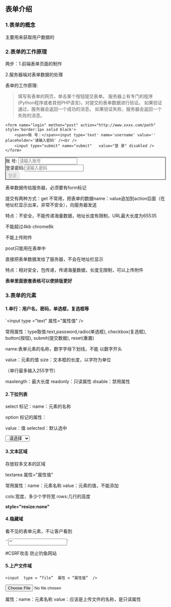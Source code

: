 ## 表单介绍

### 1.表单的概念

主要用来获取用户数据的

### 2.表单的工作原理

两步：1.前端表单页面的制作

2.服务器端对表单数据的处理

表单的工作原理:

> 填写有表单的网页，单击某个按钮提交表单。
> 服务器上有专门的程序(Python程序或者其他PHP语言)，对提交的表单数据进行验证。
> 如果验证通过，服务器会返回一个成功的消息。
> 如果验证失败，服务器会返回一个失败的消息。

```
<form name="login" methon="post" action="http://www.xxxx.com/path" style='border:1px solid black'>
	<span>账 号：</span><input type='text' name='username' value='' placeholder='请输入密码' /><br />
	<input type="submit" name="submit"   value="登 录" disabled />
</form>
```

<form name="login"  method="post" action="login.php" style='border:1px solid black'>
	<span>账 号: </span><input type="text" name="username"  value="" placeholder='请输入账号'/>
	<br/>
	<span>登录密码:</span><input type="password" name="pwd"  value="" placeholder='请输入密码'/>
	<br/>
	<input type="submit" name="submit"   value="登录" disabled/>
</form>

表单数据传给服务器，必须要有form标记

提交有两种方式：get 不常用，把表单的数据name：value追加到action后面（在地址栏显示出来，非常不安全），向服务器发送

特点：不安全，不能传递海量数据，地址长度有限制，URL最大长度为65535

不能超过4kb chrome8k

不能上传附件

post只能用在表单中 

直接把表单数据发给了服务器，不会在地址栏显示

特点：相对安全，包传递，传递海量数据，长度无限制，可以上传附件

**表单里面嵌套表格可以使排版更好**

### 3.表单的元素

#### 1.单行：用户名，密码，单选框，复选框等

`<input type ="text" 属性="属性值" />

常用属性：type取值:text,password,radio(单选框), checkbox(复选框), button(按钮), submit(提交数据), reset(重置)

name:表单元素的名称，数字字母下划线，不能 以数字开头

value：元素的值	size：文本框的长度，以字符为单位

（单行最多输入255字节）

maxlength：最大长度    readonly：只读属性  disable：禁用属性

#### 2.下拉列表

select 标记：name：元素的名称

option 标记的属性：

value：值  selected：默认选中

<select name="dot">
	<option value="">..请选择</option>
	<option value="1">巴厘岛</option>
	<option value="2">马尔代夫</option>
	<option value="3">巴黎</option>
	<option value="4">悉尼</option>
	<option value="5">千锋</option>
</select>

#### 3.文本区域

存放较多文本的区域

textarea  属性="属性值"

常用属性：name：元素名称  value：元素的值，不能添加

cols:宽度，多少个字符宽   rows:几行的高度

**style="resize:none"**

#### 4.隐藏域

看不见的表单元素，不让客户看到

``<input  type = “hidden”  name = “”  value = “”  />`

#CSRF攻击    防止钓鱼网站

#### 5.上产文件域

`<input  type = “file”  属性 = “属性值”  />`

<form name="uploadFile" method="post" action="upload.php" enctype="multipart/form-data">
	<input type="file" name="upload"  id="" value=""/>
</form>

属性：name：元素名称  value：应该是上传文件的名称，是只读属性



